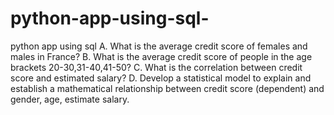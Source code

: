 # python-app-using-sql-
python app using sql A. What is the average credit score of females and males in France? B. What is the average credit score of people in the age brackets 20-30,31-40,41-50? C. What is the correlation between credit score and estimated salary?   D. Develop a statistical model to explain and establish a mathematical relationship between credit score (dependent) and gender, age, estimate salary.
